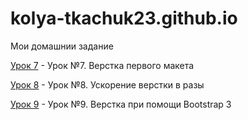 

# kolya-tkachuk23.github.io
Мои домашнии задание

[Урок 7](https://kolya-tkachuk23.github.io/lesson-7/) - Урок №7. Верстка первого макета

[Урок 8](https://kolya-tkachuk23.github.io/lesson-8/) - Урок №8. Ускорение верстки в разы

[Урок 9](https://kolya-tkachuk23.github.io/lesson-9/) - Урок №9. Верстка при помощи Bootstrap 3


